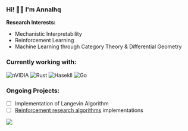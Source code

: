 <h3>Hi! 👋🏻 I'm Annalhq</h3>

**Research Interests:**  
- Mechanistic Interpretability
- Reinforcement Learning
- Machine Learning through Category Theory & Differential Geometry

<h3>Currently working with: </h3>

![nVIDIA](https://img.shields.io/badge/cuda-000000.svg?style=for-the-badge&logo=nVIDIA&logoColor=green)
![Rust](https://img.shields.io/badge/rust-%23000000.svg?style=for-the-badge&logo=rust&logoColor=white)
![Hasekll](https://img.shields.io/badge/-Haskell-000000?style=for-the-badge&logo=haskell&logoColor=magenta)
![Go](https://img.shields.io/badge/go-000000?style=for-the-badge&logo=go&logoColor=%2300ADD8)

<h3>Ongoing Projects: </h3>

- [ ] Implementation of Langevin Algorithm
- [ ] [Reinforcement research algorithms](https://www.youtube.com/playlist?list=PLdAoL1zKcqTXFJniO3Tqqn6xMBBL07EDc) implementations

<img src="https://komarev.com/ghpvc/?username=annalhq&style=flat-square">
  



